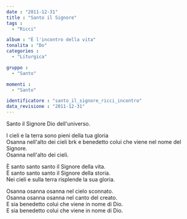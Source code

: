 ```yaml
---
date : "2011-12-31"
title : "Santo il Signore"
tags : 
  - "Ricci"

album : "È l'incontro della vita"
tonalita : "Do"
categories : 
  - "Liturgica"

gruppo : 
  - "Santo"

momenti : 
  - "Santo"

identificatore : "santo_il_signore_ricci_incontro"
data_revisione : "2011-12-31"
---
```

  
  
Santo il Signore Dio dell'universo.   
  
I cieli e la terra sono pieni della tua gloria  
Osanna nell'alto dei cieli brk e benedetto colui che viene nel nome del Signore.   
Osanna nell'alto dei cieli.  
  
  
  
È santo santo santo il Signore della vita.  
È santo santo santo il Signore della storia.  
Nei cieli e sulla terra risplende la sua gloria.  
  
  
  
Osanna osanna osanna nel cielo sconnato.  
Osanna osanna osanna nel canto del creato.  
E sia benedetto colui che viene in nome di Dio.  
E sia benedetto colui che viene in nome di Dio.  
  
  
  
